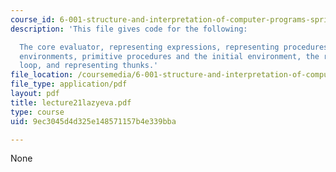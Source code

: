 ```yaml
---
course_id: 6-001-structure-and-interpretation-of-computer-programs-spring-2005
description: 'This file gives code for the following:

  The core evaluator, representing expressions, representing procedures, representing
  environments, primitive procedures and the initial environment, the read-eval-print
  loop, and representing thunks.'
file_location: /coursemedia/6-001-structure-and-interpretation-of-computer-programs-spring-2005/9ec3045d4d325e148571157b4e339bba_lecture21lazyeva.pdf
file_type: application/pdf
layout: pdf
title: lecture21lazyeva.pdf
type: course
uid: 9ec3045d4d325e148571157b4e339bba

---
```

None